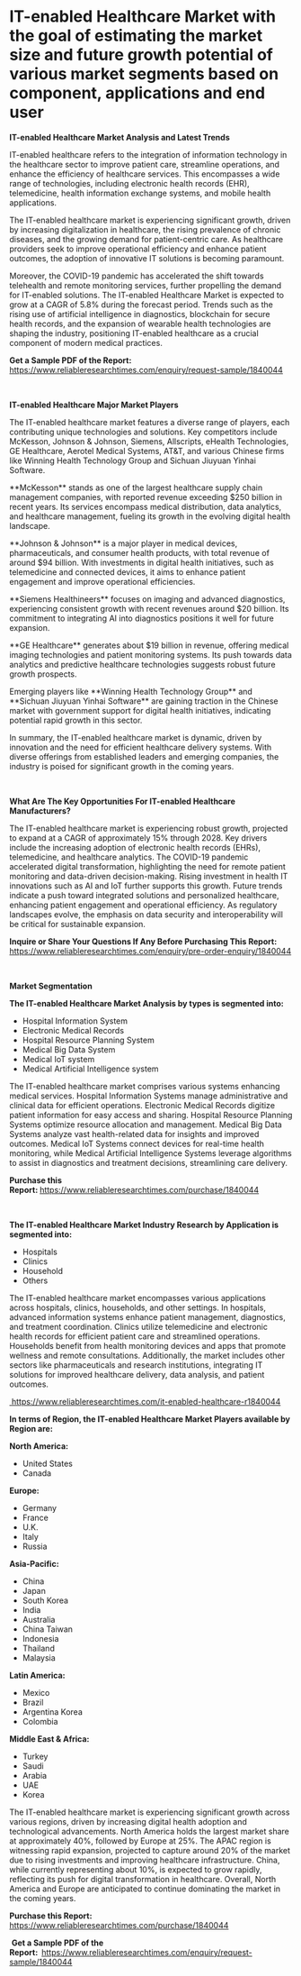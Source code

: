 <p><h1>IT-enabled Healthcare Market with the goal of estimating the market size and future growth potential of various market segments based on component, applications and end user</h1></p><p><strong>IT-enabled Healthcare Market Analysis and Latest Trends</strong></p>
<p><p>IT-enabled healthcare refers to the integration of information technology in the healthcare sector to improve patient care, streamline operations, and enhance the efficiency of healthcare services. This encompasses a wide range of technologies, including electronic health records (EHR), telemedicine, health information exchange systems, and mobile health applications. </p><p>The IT-enabled healthcare market is experiencing significant growth, driven by increasing digitalization in healthcare, the rising prevalence of chronic diseases, and the growing demand for patient-centric care. As healthcare providers seek to improve operational efficiency and enhance patient outcomes, the adoption of innovative IT solutions is becoming paramount. </p><p>Moreover, the COVID-19 pandemic has accelerated the shift towards telehealth and remote monitoring services, further propelling the demand for IT-enabled solutions. The IT-enabled Healthcare Market is expected to grow at a CAGR of 5.8% during the forecast period. Trends such as the rising use of artificial intelligence in diagnostics, blockchain for secure health records, and the expansion of wearable health technologies are shaping the industry, positioning IT-enabled healthcare as a crucial component of modern medical practices.</p></p>
<p><strong>Get a Sample PDF of the Report:&nbsp;</strong> <a href="https://www.reliableresearchtimes.com/enquiry/request-sample/1840044?utm_campaign=1581&utm_medium=2&utm_source=Github&utm_content=ia&utm_term=19042025&utm_id=it-enabled-healthcare">https://www.reliableresearchtimes.com/enquiry/request-sample/1840044</a></p>
<p>&nbsp;</p>
<p><strong>IT-enabled Healthcare Major Market Players</strong></p>
<p><p>The IT-enabled healthcare market features a diverse range of players, each contributing unique technologies and solutions. Key competitors include McKesson, Johnson & Johnson, Siemens, Allscripts, eHealth Technologies, GE Healthcare, Aerotel Medical Systems, AT&T, and various Chinese firms like Winning Health Technology Group and Sichuan Jiuyuan Yinhai Software.</p><p>**McKesson** stands as one of the largest healthcare supply chain management companies, with reported revenue exceeding $250 billion in recent years. Its services encompass medical distribution, data analytics, and healthcare management, fueling its growth in the evolving digital health landscape.</p><p>**Johnson & Johnson** is a major player in medical devices, pharmaceuticals, and consumer health products, with total revenue of around $94 billion. With investments in digital health initiatives, such as telemedicine and connected devices, it aims to enhance patient engagement and improve operational efficiencies.</p><p>**Siemens Healthineers** focuses on imaging and advanced diagnostics, experiencing consistent growth with recent revenues around $20 billion. Its commitment to integrating AI into diagnostics positions it well for future expansion.</p><p>**GE Healthcare** generates about $19 billion in revenue, offering medical imaging technologies and patient monitoring systems. Its push towards data analytics and predictive healthcare technologies suggests robust future growth prospects.</p><p>Emerging players like **Winning Health Technology Group** and **Sichuan Jiuyuan Yinhai Software** are gaining traction in the Chinese market with government support for digital health initiatives, indicating potential rapid growth in this sector.</p><p>In summary, the IT-enabled healthcare market is dynamic, driven by innovation and the need for efficient healthcare delivery systems. With diverse offerings from established leaders and emerging companies, the industry is poised for significant growth in the coming years.</p></p>
<p>&nbsp;</p>
<p><strong>What Are The Key Opportunities For IT-enabled Healthcare Manufacturers?</strong></p>
<p><p>The IT-enabled healthcare market is experiencing robust growth, projected to expand at a CAGR of approximately 15% through 2028. Key drivers include the increasing adoption of electronic health records (EHRs), telemedicine, and healthcare analytics. The COVID-19 pandemic accelerated digital transformation, highlighting the need for remote patient monitoring and data-driven decision-making. Rising investment in health IT innovations such as AI and IoT further supports this growth. Future trends indicate a push toward integrated solutions and personalized healthcare, enhancing patient engagement and operational efficiency. As regulatory landscapes evolve, the emphasis on data security and interoperability will be critical for sustainable expansion.</p></p>
<p><strong>Inquire or Share Your Questions If Any Before Purchasing This Report:</strong> <a href="https://www.reliableresearchtimes.com/enquiry/pre-order-enquiry/1840044?utm_campaign=1581&utm_medium=2&utm_source=Github&utm_content=ia&utm_term=19042025&utm_id=it-enabled-healthcare">https://www.reliableresearchtimes.com/enquiry/pre-order-enquiry/1840044</a></p>
<p>&nbsp;</p>
<p><strong>Market Segmentation</strong></p>
<p><strong>The IT-enabled Healthcare Market Analysis by types is segmented into:</strong></p>
<p><ul><li>Hospital Information System</li><li>Electronic Medical Records</li><li>Hospital Resource Planning System</li><li>Medical Big Data System</li><li>Medical IoT system</li><li>Medical Artificial Intelligence system</li></ul></p>
<p><p>The IT-enabled healthcare market comprises various systems enhancing medical services. Hospital Information Systems manage administrative and clinical data for efficient operations. Electronic Medical Records digitize patient information for easy access and sharing. Hospital Resource Planning Systems optimize resource allocation and management. Medical Big Data Systems analyze vast health-related data for insights and improved outcomes. Medical IoT Systems connect devices for real-time health monitoring, while Medical Artificial Intelligence Systems leverage algorithms to assist in diagnostics and treatment decisions, streamlining care delivery.</p></p>
<p><strong>Purchase this Report:&nbsp;</strong><a href="https://www.reliableresearchtimes.com/purchase/1840044?utm_campaign=1581&utm_medium=2&utm_source=Github&utm_content=ia&utm_term=19042025&utm_id=it-enabled-healthcare">https://www.reliableresearchtimes.com/purchase/1840044</a></p>
<p>&nbsp;</p>
<p><strong>The IT-enabled Healthcare Market Industry Research by Application is segmented into:</strong></p>
<p><ul><li>Hospitals</li><li>Clinics</li><li>Household</li><li>Others</li></ul></p>
<p><p>The IT-enabled healthcare market encompasses various applications across hospitals, clinics, households, and other settings. In hospitals, advanced information systems enhance patient management, diagnostics, and treatment coordination. Clinics utilize telemedicine and electronic health records for efficient patient care and streamlined operations. Households benefit from health monitoring devices and apps that promote wellness and remote consultations. Additionally, the market includes other sectors like pharmaceuticals and research institutions, integrating IT solutions for improved healthcare delivery, data analysis, and patient outcomes.</p></p>
<p><a href="https://www.reliableresearchtimes.com/it-enabled-healthcare-r1840044?utm_campaign=1581&utm_medium=2&utm_source=Github&utm_content=ia&utm_term=19042025&utm_id=it-enabled-healthcare">&nbsp;https://www.reliableresearchtimes.com/it-enabled-healthcare-r1840044</a></p>
<p><strong>In terms of Region, the IT-enabled Healthcare Market Players available by Region are:</strong></p>
<p>
    <p> <strong> North America: </strong>
        <ul>
            <li>United States</li>
            <li>Canada</li>
        </ul>
        </p> 
    <p> <strong> Europe: </strong>
        <ul>
            <li>Germany</li>
            <li>France</li>
            <li>U.K.</li>
            <li>Italy</li>
            <li>Russia</li>
        </ul>
        </p> 
    <p> <strong> Asia-Pacific: </strong>
        <ul>
            <li>China</li>
            <li>Japan</li>
            <li>South Korea</li>
            <li>India</li>
            <li>Australia</li>
            <li>China Taiwan</li>
            <li>Indonesia</li>
            <li>Thailand</li>
            <li>Malaysia</li>
        </ul>
        </p> 
    <p> <strong> Latin America: </strong>
        <ul>
            <li>Mexico</li>
            <li>Brazil</li>
            <li>Argentina Korea</li>
            <li>Colombia</li>
        </ul>
        </p> 
    <p> <strong> Middle East & Africa: </strong>
        <ul>
            <li>Turkey</li>
            <li>Saudi</li>
            <li>Arabia</li>
            <li>UAE</li>
            <li>Korea</li>
        </ul>
    </p>
    </p>
<p><p>The IT-enabled healthcare market is experiencing significant growth across various regions, driven by increasing digital health adoption and technological advancements. North America holds the largest market share at approximately 40%, followed by Europe at 25%. The APAC region is witnessing rapid expansion, projected to capture around 20% of the market due to rising investments and improving healthcare infrastructure. China, while currently representing about 10%, is expected to grow rapidly, reflecting its push for digital transformation in healthcare. Overall, North America and Europe are anticipated to continue dominating the market in the coming years.</p></p>
<p><strong>Purchase this Report: </strong><a href="https://www.reliableresearchtimes.com/purchase/1840044?utm_campaign=1581&utm_medium=2&utm_source=Github&utm_content=ia&utm_term=19042025&utm_id=it-enabled-healthcare">https://www.reliableresearchtimes.com/purchase/1840044</a></p>
<p>&nbsp;<strong>Get a Sample PDF of the Report:&nbsp;&nbsp;</strong><a href="https://www.reliableresearchtimes.com/enquiry/request-sample/1840044?utm_campaign=1581&utm_medium=2&utm_source=Github&utm_content=ia&utm_term=19042025&utm_id=it-enabled-healthcare">https://www.reliableresearchtimes.com/enquiry/request-sample/1840044</a></p>
<p><strong></strong></p>
<p><p></p><p></p><p></p></p>